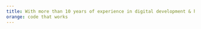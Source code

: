 ```yaml
---
title: With more than 10 years of experience in digital development & hundreds of websites developed. I write
orange: code that works
---
```

